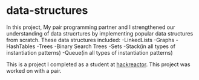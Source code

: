 # data-structures

In this project, My pair programming partner and I strengthened our understanding of data strucrtures by implementing popular data structures from scratch. These data structures included:
-LinkedLists
-Graphs
-HashTables
-Trees
-Binary Search Trees
-Sets
-Stack(in all types of instantiation patterns)
-Queue(in all types of instantiation patterns)


This is a project I completed as a student at [hackreactor](http://hackreactor.com). This project was worked on with a pair.
